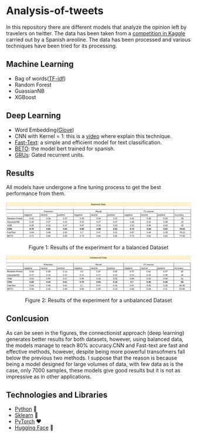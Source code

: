 # Analysis-of-tweets
In this repository there are different models that analyze the opinion left by travelers on twitter. The data has been taken from a [competition in Kaggle](https://www.kaggle.com/c/spanish-arilines-tweets-sentiment-analysis/overview) carried out by a Spanish areoline. The data has been processed and various techniques have been tried for its processing.

## Machine Learning

- Bag of words([TF-idf](https://en.wikipedia.org/wiki/Tf%E2%80%93idf))
- Random Forest
- GuassianNB
- XGBoost


## Deep Learning

- Word Embedding([Glove](https://nlp.stanford.edu/projects/glove/))
- CNN with Kernel = 1: this is a [video](https://www.youtube.com/watch?v=vcp0XvDAX68) where explain this technique.
- [Fast-Text](https://arxiv.org/abs/1607.01759): a simple and efficient model for text classification.
- [BETO](https://github.com/dccuchile/beto): the model bert trained for spanish.
- [GRUs](https://towardsdatascience.com/understanding-gru-networks-2ef37df6c9be): Gated recurrent units.

## Results

All models have undergone a fine tuning process to get the best performance from them.

<p align="center"> 
   <img src="results/results_balanced.png" alt="balanced Data"></img>
   <p align="center">Figure 1: Results of the experiment for a balanced Dataset</p>
</p>

<p align="center"> 
   <img src="results/results_unbalanced.png" alt="Unbalanced Data"></img>
   <p align="center">Figure 2: Results of the experiment for a unbalanced Dataset</p>
</p>

## Conlcusion

As can be seen in the figures, the connectionist approach (deep learning) generates better results for both datasets, however, using balanced data, the models manage to reach 80% accuracy.CNN and Fast-text are fast and effective methods, however, despite being more powerful transofmers fall below the previous two methods. I suppose that the reason is because being a model designed for large volumes of data, with few data as is the case, only 7000 samples, these models give good results but it is not as impressive as in other applications.

## Technologies and Libraries

- [Python](https://www.python.org/) 🐍
- [Sklearn](https://scikit-learn.org/stable/) 🧮
- [PyTorch](https://pytorch.org/) ❤️
- [Hugging Face](https://github.com/huggingface) 🤖